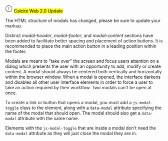 <div class="panel panel-gray leader-1 trailer-1">
<svg xmlns='http://www.w3.org/2000/svg' class='svg-icon margin-right-half' height='24' width='24' viewBox='0 0 24 24'><path d='M11.5 1A10.5 10.5 0 1 0 22 11.5 10.499 10.499 0 0 0 11.5 1zm0 20.1a9.6 9.6 0 1 1 9.6-9.6 9.61 9.61 0 0 1-9.6 9.6zM11 6h1v7h-1zm.5 10.5a1 1 0 1 1 1-1 1.002 1.002 0 0 1-1 1z' /></svg>
<mark class='label label-blue margin-right-half'>Calcite Web 2.0 Update</mark>
<p class='leader-1 trailer-0 font-size--1'>
The HTML structure of modals has changed, please be sure to update your markup.
</p>
<p class='leader-half trailer-0 font-size--1'>
Distinct <em>modal-header</em>, <em>modal-footer</em>, and <em>modal-content</em> sections have been added to facilitate better spacing and placement of action buttons. It is recommended to place the main action button in a leading position within the footer.
</p>
</div>

Modals are meant to "take over" the screen and focus users attention on a dialog which presents the user with an opportunity to add, modify or create content. A modal should always be centered both vertically and horizontally within the browser window. When a modal is opened, the interface darkens and disables all other user interface elements in order to force a user to take an action required by their workflow. Two modals can't be open at once.

To create a link or button that opens a modal, you must add a `js-modal-toggle` class to the element, along with a `data-modal` attribute specifying the name of the modal that should open. The modal should also get a `data-modal` attribute with the same name.

Elements with the `js-modal-toggle` that are inside a modal don't need the `data-modal` attribute as they will just close the modal they are in.
